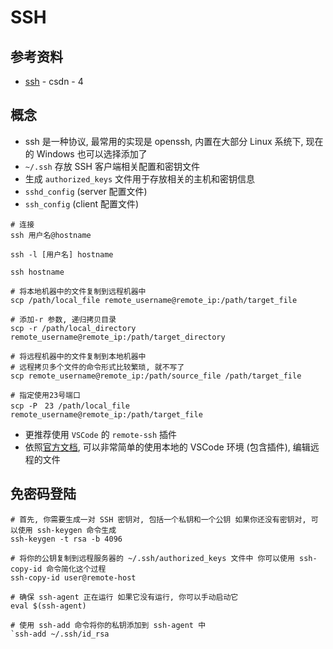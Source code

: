 # SSH

## 参考资料

- [ssh](https://blog.csdn.net/m0_51720581/article/details/131796669) - csdn - 4

## 概念

- ssh 是一种协议, 最常用的实现是 openssh, 内置在大部分 Linux 系统下, 现在的 Windows 也可以选择添加了
- `~/.ssh` 存放 SSH 客户端相关配置和密钥文件
- 生成 `authorized_keys` 文件用于存放相关的主机和密钥信息
- `sshd_config` (server 配置文件)
- `ssh_config` (client 配置文件)

```shell
# 连接
ssh 用户名@hostname

ssh -l [用户名] hostname

ssh hostname

# 将本地机器中的文件复制到远程机器中
scp /path/local_file remote_username@remote_ip:/path/target_file

# 添加-r 参数, 递归拷贝目录
scp -r /path/local_directory remote_username@remote_ip:/path/target_directory

# 将远程机器中的文件复制到本地机器中
# 远程拷贝多个文件的命令形式比较繁琐, 就不写了
scp remote_username@remote_ip:/path/source_file /path/target_file

# 指定使用23号端口
scp -P　23 /path/local_file remote_username@remote_ip:/path/target_file
```

- 更推荐使用 `VSCode` 的 `remote-ssh` 插件
- 依照[官方文档](https://VSCode.github.net.cn/docs/remote/ssh), 可以非常简单的使用本地的 VSCode 环境 (包含插件), 编辑远程的文件

## 免密码登陆

```shell
# 首先, 你需要生成一对 SSH 密钥对, 包括一个私钥和一个公钥 如果你还没有密钥对, 可以使用 ssh-keygen 命令生成
ssh-keygen -t rsa -b 4096

# 将你的公钥复制到远程服务器的 ~/.ssh/authorized_keys 文件中 你可以使用 ssh-copy-id 命令简化这个过程
ssh-copy-id user@remote-host

# 确保 ssh-agent 正在运行 如果它没有运行, 你可以手动启动它
eval $(ssh-agent)

# 使用 ssh-add 命令将你的私钥添加到 ssh-agent 中
`ssh-add ~/.ssh/id_rsa
```
